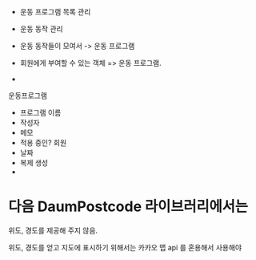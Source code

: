 - 운동 프로그램 목록 관리
- 운동 동작 관리

- 운동 동작들이 모여서 -> 운동 프로그램
- 회원에게 부여할 수 있는 객체 => 운동 프로그램.
- 

운동프로그램
- 프로그램 이름
- 작성자
- 메모
- 적용 중인? 회원
- 날짜
- 복제 생성
- 



# 다음 DaumPostcode 라이브러리에서는
위도, 경도를 제공해 주지 않음.

위도, 경도를 얻고 지도에 표시하기 위해서는 카카오 맵 api 를 혼용해서
사용해야

